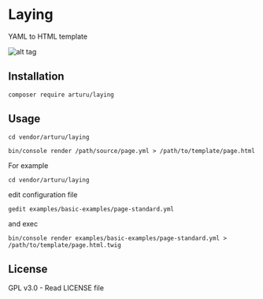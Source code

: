 # Laying
YAML to HTML template

![alt tag](http://arturu.it/download/laying-docs/yaml_to_html.png)

## Installation

```
composer require arturu/laying
```

## Usage

```
cd vendor/arturu/laying

bin/console render /path/source/page.yml > /path/to/template/page.html
```

For example

```
cd vendor/arturu/laying
```
edit configuration file

```
gedit examples/basic-examples/page-standard.yml
```
and exec

```
bin/console render examples/basic-examples/page-standard.yml > /path/to/template/page.html.twig
```

## License
GPL v3.0 - Read LICENSE file